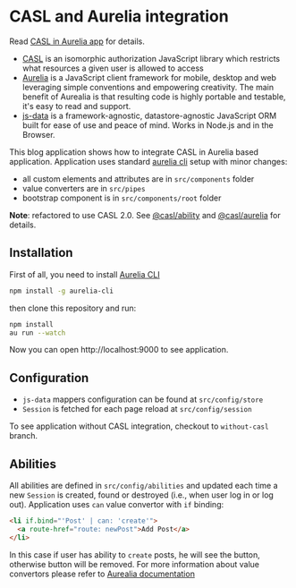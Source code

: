 # CASL and Aurelia integration

Read [CASL in Aurelia app][casl-aurelia-example] for details.

* [CASL](https://stalniy.github.io/casl/) is an isomorphic authorization JavaScript library which restricts what resources a given user is allowed to access
* [Aurelia](http://aurelia.io) is a JavaScript client framework for mobile, desktop and web leveraging simple conventions and empowering creativity. The main benefit of Aurealia is that resulting code is highly portable and testable, it's easy to read and support.
* [js-data](http://www.js-data.io/v3.0/) is a framework-agnostic, datastore-agnostic JavaScript ORM built for ease of use and peace of mind. Works in Node.js and in the Browser.

This blog application shows how to integrate CASL in Aurelia based application.
Application uses standard [aurelia cli](http://aurelia.io/hub.html#/doc/article/aurelia/framework/latest/the-aurelia-cli) setup with minor changes:
* all custom elements and attributes are in `src/components` folder
* value converters are in `src/pipes`
* bootstrap component is in `src/components/root` folder

**Note**: refactored to use CASL 2.0. See [@casl/ability][casl-ability] and [@casl/aurelia][casl-aurelia] for details.


## Installation

First of all, you need to install [Aurelia CLI](http://aurelia.io/hub.html#/doc/article/aurelia/framework/latest/the-aurelia-cli)

```sh
npm install -g aurelia-cli
```

then clone this repository and run:

```sh
npm install
au run --watch
```

Now you can open http://localhost:9000 to see application.


## Configuration

* `js-data` mappers configuration can be found at `src/config/store`
* `Session` is fetched for each page reload at `src/config/session`

To see application without CASL integration, checkout to `without-casl` branch.

## Abilities

All abilities are defined in `src/config/abilities` and updated each time a new `Session` is created, found or destroyed (i.e., when user log in or log out).
Application uses `can` value convertor with `if` binding:

```html
<li if.bind="'Post' | can: 'create'">
  <a route-href="route: newPost">Add Post</a>
</li>
```

In this case if user has ability to `create` posts, he will see the button, otherwise button will be removed.
For more information about value convertors please refer to [Aurealia documentation](http://aurelia.io/docs/binding/value-converters)

[casl-aurelia-example]: https://medium.com/@sergiy.stotskiy/casl-based-authorization-in-aurelia-app-3e44c0fe1703
[casl-ability]: https://github.com/stalniy/casl/tree/master/packages/casl-ability
[casl-aurelia]: https://github.com/stalniy/casl/tree/master/packages/casl-aurelia

